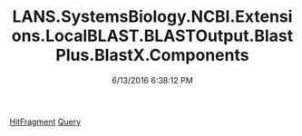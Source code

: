 ﻿---
title: LANS.SystemsBiology.NCBI.Extensions.LocalBLAST.BLASTOutput.BlastPlus.BlastX.Components
date: 6/13/2016 6:38:12 PM
---

[HitFragment](T-LANS.SystemsBiology.NCBI.Extensions.LocalBLAST.BLASTOutput.BlastPlus.BlastX.Components.HitFragment.html)
[Query](T-LANS.SystemsBiology.NCBI.Extensions.LocalBLAST.BLASTOutput.BlastPlus.BlastX.Components.Query.html)
